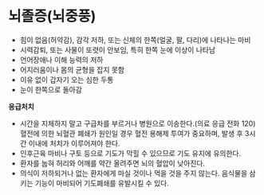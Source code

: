 # 뇌졸증\(뇌중풍\)

* 힘이 없음\(허약감\), 감각 저하, 또는 신체의 한쪽\(얼굴, 팔, 다리\)에 나타나는 마비
* 시력감퇴, 또는 사물이 또렷이 안보임, 특히 한쪽 눈에 이상이 나타남
* 언어장애나 이해 능력의 저하
* 어지러움이나 몸의 균형을 잡지 못함
* 이유 없이 갑자기 오는 심한 두통
* 눈이 한쪽으로 돌아감

**응급처치**

* 시간을 지체하지 말고 구급차를 부르거나 병원으로 이송한다.\(의료 응급 전화 120\) 혈전에 의한 뇌혈관 폐쇄가 원인일 경우 혈전 용해제 투여가 중요하며, 발생 후 3시간 이내에 처치가 이루어져야 한다.
* 인후근육 마비나 구토 등으로 기도가 막힐 수 있으므로 기도 유지에 유의한다.
* 환자를 눕혀 허리와 어깨를 약간 올려주면 뇌의 혈압이 낮아진다.
* 의식이 저하되거나 없는 환자에게 마실 것이나 먹을 것을 주지 않는다. 음식물을 삼키는 기능이 마비되어 기도폐쇄를 유발시킬 수 있다.

